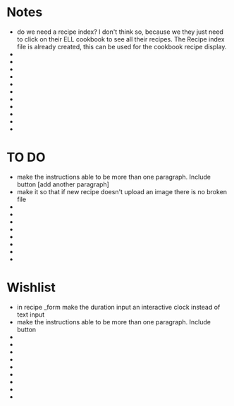 # Notes
- do we need a recipe index? I don't think so, because we they just need to click on their ELL cookbook to see all their recipes.  The Recipe index file is already created, this can be used for the cookbook recipe display.
-
-
-
-
-
-
-
-
-
-
-




# TO DO
- make the instructions able to be more than one paragraph.  Include button [add another paragraph]
- make it so that if new recipe doesn't upload an image there is no broken file
-
-
-
-
-
-
-
-


# Wishlist
- in recipe _form make the duration input an interactive clock instead of text input
- make the instructions able to be more than one paragraph.  Include button
-
-
-
-
-
-
-
-
-
